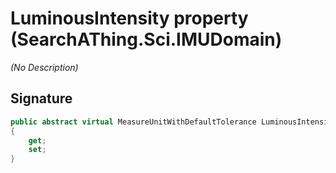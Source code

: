# LuminousIntensity property (SearchAThing.Sci.IMUDomain)
_(No Description)_

## Signature
```csharp
public abstract virtual MeasureUnitWithDefaultTolerance LuminousIntensity
{
    get;
    set;
}
```
